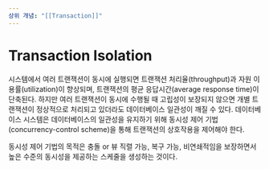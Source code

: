 ```yaml
---
상위 개념: "[[Transaction]]"
---
```

# Transaction Isolation
시스템에서 여러 트랜잭션이 동시에 실행되면 트랜잭션 처리율(throughput)과 자원 이용률(utilization)이 향상되며, 트랜잭션의 평균 응답시간(average response time)이 단축된다. 하지만 여러 트랜잭션이 동시에 수행될 때 고립성이 보장되지 않으면 개별 트랜잭션이 정상적으로 처리되고 있더라도 데이터베이스 일관성이 깨질 수 있다. 데이터베이스 시스템은 데이터베이스의 일관성을 유지하기 위해 동시성 제어 기법(concurrency-control scheme)을 통해 트랜잭션의 상호작용을 제어해야 한다.

동시성 제어 기법의 목적은 충돌 or 뷰 직렬 가능, 복구 가능, 비연쇄적임을 보장하면서 높은 수준의 동시성을 제공하는 스케줄을 생성하는 것이다.



